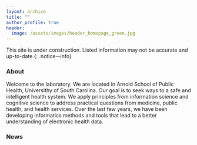 ```yaml
---
layout: archive
title: ""
author_profile: true
header: 
  image: /assets/images/header_homepage_green.jpg
---
```


This site is under construction. Listed information may not be accurate and up-to-date.{: .notice--info}


### About
Welcome to the laboratory. We are located in Arnold School of Public Health, Universithy of South Carolina. Our goal is to seek ways to a safe and intelligent health system. We apply principles from information science and cognitive science to address practical questions from medicine, public health, and health services. Over the last few years, we have been developing informatics methods and tools that lead to a better understanding of electronic health data.



### News
